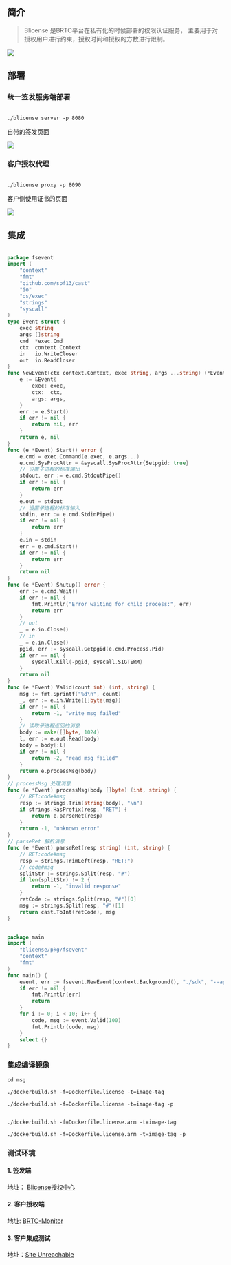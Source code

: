 ## 简介

> Blicense 是BRTC平台在私有化的时候部署的权限认证服务， 主要用于对授权用户进行约束，授权时间和授权的方数进行限制。


![](image/Blicense.excalidraw.png)
## 部署


### 统一签发服务端部署


```shell

./blicense server -p 8080

```

自带的签发页面

![](image/blicense-sign.png)

### 客户授权代理


```shell

./blicense proxy -p 8090

```

客户侧使用证书的页面

![](image/blicense-client.png)
## 集成


```go

package fsevent
import (
	"context"
	"fmt"
	"github.com/spf13/cast"
	"io"
	"os/exec"
	"strings"
	"syscall"
)
type Event struct {
	exec string
	args []string
	cmd  *exec.Cmd
	ctx  context.Context
	in   io.WriteCloser
	out  io.ReadCloser
}
func NewEvent(ctx context.Context, exec string, args ...string) (*Event, error) {
	e := &Event{
		exec: exec,
		ctx:  ctx,
		args: args,
	}
	err := e.Start()
	if err != nil {
		return nil, err
	}
	return e, nil
}
func (e *Event) Start() error {
	e.cmd = exec.Command(e.exec, e.args...)
	e.cmd.SysProcAttr = &syscall.SysProcAttr{Setpgid: true}
	// 设置子进程的标准输出
	stdout, err := e.cmd.StdoutPipe()
	if err != nil {
		return err
	}
	e.out = stdout
	// 设置子进程的标准输入
	stdin, err := e.cmd.StdinPipe()
	if err != nil {
		return err
	}
	e.in = stdin
	err = e.cmd.Start()
	if err != nil {
		return err
	}
	return nil
}
func (e *Event) Shutup() error {
	err := e.cmd.Wait()
	if err != nil {
		fmt.Println("Error waiting for child process:", err)
		return err
	}
	// out
	_ = e.in.Close()
	// in
	_ = e.in.Close()
	pgid, err := syscall.Getpgid(e.cmd.Process.Pid)
	if err == nil {
		syscall.Kill(-pgid, syscall.SIGTERM)
	}
	return nil
}
func (e *Event) Valid(count int) (int, string) {
	msg := fmt.Sprintf("%d\n", count)
	_, err := e.in.Write([]byte(msg))
	if err != nil {
		return -1, "write msg failed"
	}
	// 读取子进程返回的消息
	body := make([]byte, 1024)
	l, err := e.out.Read(body)
	body = body[:l]
	if err != nil {
		return -2, "read msg failed"
	}
	return e.processMsg(body)
}
// processMsg 处理消息
func (e *Event) processMsg(body []byte) (int, string) {
	// RET:code#msg
	resp := strings.Trim(string(body), "\n")
	if strings.HasPrefix(resp, "RET") {
		return e.parseRet(resp)
	}
	return -1, "unknown error"
}
// parseRet 解析消息
func (e *Event) parseRet(resp string) (int, string) {
	// RET:code#msg
	resp = strings.TrimLeft(resp, "RET:")
	// code#msg
	splitStr := strings.Split(resp, "#")
	if len(splitStr) != 2 {
		return -1, "invalid response"
	}
	retCode := strings.Split(resp, "#")[0]
	msg := strings.Split(resp, "#")[1]
	return cast.ToInt(retCode), msg
}

```

```go

package main
import (
	"blicense/pkg/fsevent"
	"context"
	"fmt"
)
func main() {
	event, err := fsevent.NewEvent(context.Background(), "./sdk", "--api=http://localhost:2311")
	if err != nil {
		fmt.Println(err)
		return
	}
	for i := 0; i < 10; i++ {
		code, msg := event.Valid(100)
		fmt.Println(code, msg)
	}
	select {}
}

```


### 集成编译镜像

```shell
cd msg

./dockerbuild.sh -f=Dockerfile.license -t=image-tag

./dockerbuild.sh -f=Dockerfile.license -t=image-tag -p

```

```shell

./dockerbuild.sh -f=Dockerfile.license.arm -t=image-tag

./dockerbuild.sh -f=Dockerfile.license.arm -t=image-tag -p

```


### 测试环境


#### 1. 签发端

地址： [Blicense授权中心](http://10.16.30.65:31332/)

#### 2. 客户授权端

地址: [BRTC-Monitor](http://10.16.30.65:30642/)

#### 3. 客户集成测试

地址：[Site Unreachable](https://10.16.30.65:32006/)
